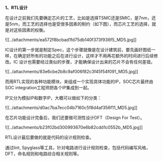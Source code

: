 
**1、RTL设计**

在设计之前我们先要确定芯片的工艺，比如是选择TSMC还是SMIC，是7nm，还是5nm，而工艺的选择也是受很多因素的制约（如下图），而芯片工艺的选择，就是对这些因素的权衡。

![[../attachments/ea572f8bcbad1fd75db140f373f936f5_MD5.jpg]]

IC设计的第一步就是制定Spec，这个步骤就像是在设计建筑前，要先画好图纸一样，在确定好所有的功能之后在进行设计，这样才不用再花额外的时间进行后续修改。IC 设计也需要经过类似的步骤，才能确保设计出来的芯片不会有任何差错。

![[../attachments/83e6cbe2b8c9af006f82c3f45f54f091_MD5.jpg]]

而用RTL实现的各种功能模块，来组成一个实现具体功能的IP，SOC芯片最终由SOC integration工程师把各个IP集成到一起。

IP又分为模拟IP和数字IP，大概可以做如下的分类：

![[../attachments/d0ac7ba7ecc04b7160c5f8d4af356f11_MD5.jpg]]

在芯片功能设计完备后，我们还要做可测性设计DFT（Design For Test）。

![[../attachments/b23f02bd300993670e6b82cdd1c0552b_MD5.jpg]]

RTL设计最后要做的就是代码的设计规则检查。

通过lint, Spyglass等工具，针对电路进行设计规则检查，包括代码编写风格，DFT，命名规则和电路综合相关规则等。
